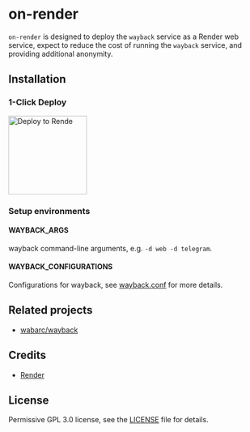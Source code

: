 # on-render

`on-render` is designed to deploy the `wayback` service as a Render web service, expect to
reduce the cost of running the `wayback` service, and providing additional anonymity.

## Installation

### 1-Click Deploy
<a href="https://render.com/deploy?repo=https://github.com/wabarc/on-render">
    <img
    src="https://render.com/images/deploy-to-render-button.svg"
    alt="Deploy to Rende"
    width="155px"
    />
</a>
<br>

### Setup environments

#### WAYBACK_ARGS

wayback command-line arguments, e.g. `-d web -d telegram`.

#### WAYBACK_CONFIGURATIONS

Configurations for wayback, see [wayback.conf](https://github.com/wabarc/wayback/blob/main/wayback.conf) for more details.

## Related projects

- [wabarc/wayback](https://github.com/wabarc/wayback)

## Credits

- [Render](https://render.com/)

## License

Permissive GPL 3.0 license, see the [LICENSE](/LICENSE) file for details.
